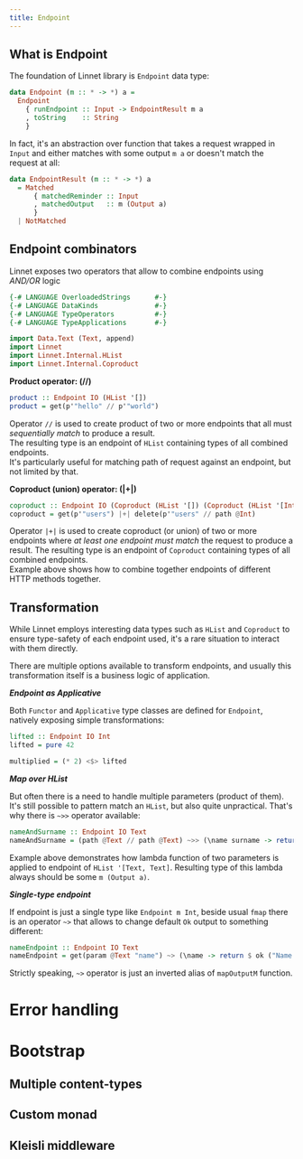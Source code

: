 ```yaml
---
title: Endpoint
---
```


## What is Endpoint

The foundation of Linnet library is `Endpoint` data type:

```haskell
data Endpoint (m :: * -> *) a =
  Endpoint
    { runEndpoint :: Input -> EndpointResult m a
    , toString    :: String
    }
```

In fact, it's an abstraction over function that takes a request wrapped
in `Input` and either matches with some output `m a` or doesn't match the request at all:

```haskell
data EndpointResult (m :: * -> *) a
  = Matched
      { matchedReminder :: Input
      , matchedOutput   :: m (Output a)
      }
  | NotMatched
```

## Endpoint combinators

Linnet exposes two operators that allow to combine endpoints using _AND/OR_ logic

```haskell top hide
{-# LANGUAGE OverloadedStrings      #-}
{-# LANGUAGE DataKinds              #-}
{-# LANGUAGE TypeOperators          #-}
{-# LANGUAGE TypeApplications       #-}

import Data.Text (Text, append)
import Linnet
import Linnet.Internal.HList
import Linnet.Internal.Coproduct
```

**Product operator: (//)**
```haskell top
product :: Endpoint IO (HList '[])
product = get(p'"hello" // p'"world")
```

Operator `//` is used to create product of two or more endpoints that all must _sequentially
match_ to produce a result.  
The resulting type is an endpoint of `HList` containing types of all combined
endpoints.  
It's particularly useful for matching path of request against an endpoint, but not limited by that.

**Coproduct (union) operator: (|+|)**
```haskell top
coproduct :: Endpoint IO (Coproduct (HList '[]) (Coproduct (HList '[Int]) CNil))
coproduct = get(p'"users") |+| delete(p'"users" // path @Int)
```

Operator `|+|` is used to create coproduct (or union) of two or more endpoints where _at least one endpoint
must match_ the request to produce a result.
The resulting type is an endpoint of `Coproduct` containing types of all combined
endpoints.  
Example above shows how to combine together endpoints of different HTTP methods together.

## Transformation

While Linnet employs interesting data types such as `HList` and `Coproduct` to ensure type-safety of each endpoint used,
it's a rare situation to interact with them directly.

There are multiple options available to transform endpoints, and usually this transformation itself is a business logic
of application.

***Endpoint as Applicative***

Both `Functor` and `Applicative` type classes are defined for `Endpoint`, natively exposing simple transformations:

```haskell top
lifted :: Endpoint IO Int
lifted = pure 42

multiplied = (* 2) <$> lifted 
```

***Map over HList***

But often there is a need to handle multiple parameters (product of them). It's still possible
to pattern match an `HList`, but also quite unpractical. That's why there is `~>>` operator available:

```haskell top
nameAndSurname :: Endpoint IO Text
nameAndSurname = (path @Text // path @Text) ~>> (\name surname -> return $ ok (name `append` surname)) 
```

Example above demonstrates how lambda function of two parameters is applied to endpoint of `HList '[Text, Text]`.
Resulting type of this lambda always should be some `m (Output a)`.

***Single-type endpoint***

If endpoint is just a single type like `Endpoint m Int`, beside usual `fmap` there is an operator `~>`
that allows to change default `Ok` output to something different:

```haskell top
nameEndpoint :: Endpoint IO Text
nameEndpoint = get(param @Text "name") ~> (\name -> return $ ok ("Name: " `append` name))
```

Strictly speaking, `~>` operator is just an inverted alias of `mapOutputM` function.

# Error handling
# Bootstrap
## Multiple content-types
## Custom monad
## Kleisli middleware